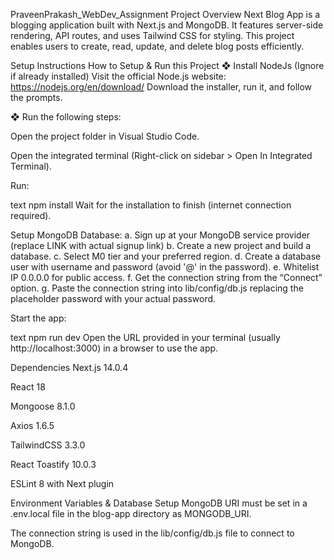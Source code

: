 PraveenPrakash_WebDev_Assignment
Project Overview
Next Blog App is a blogging application built with Next.js and MongoDB. It features server-side rendering, API routes, and uses Tailwind CSS for styling. This project enables users to create, read, update, and delete blog posts efficiently.

Setup Instructions
How to Setup & Run this Project
❖ Install NodeJs (Ignore if already installed)
Visit the official Node.js website: https://nodejs.org/en/download/
Download the installer, run it, and follow the prompts.

❖ Run the following steps:

Open the project folder in Visual Studio Code.

Open the integrated terminal (Right-click on sidebar > Open In Integrated Terminal).

Run:

text
npm install
Wait for the installation to finish (internet connection required).

Setup MongoDB Database:
a. Sign up at your MongoDB service provider (replace LINK with actual signup link)
b. Create a new project and build a database.
c. Select M0 tier and your preferred region.
d. Create a database user with username and password (avoid '@' in the password).
e. Whitelist IP 0.0.0.0 for public access.
f. Get the connection string from the “Connect” option.
g. Paste the connection string into lib/config/db.js replacing the placeholder password with your actual password.

Start the app:

text
npm run dev
Open the URL provided in your terminal (usually http://localhost:3000) in a browser to use the app.

Dependencies
Next.js 14.0.4

React 18

Mongoose 8.1.0

Axios 1.6.5

TailwindCSS 3.3.0

React Toastify 10.0.3

ESLint 8 with Next plugin

Environment Variables & Database Setup
MongoDB URI must be set in a .env.local file in the blog-app directory as MONGODB_URI.

The connection string is used in the lib/config/db.js file to connect to MongoDB.
